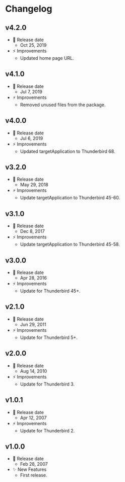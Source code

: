 # Changelog

## v4.2.0

-   📅 Release date
    -   Oct 25, 2019
-   ⚡️ Improvements
    -   Updated home page URL.

## v4.1.0

-   📅 Release date
    -   Jul 7, 2019
-   ⚡️ Improvements
    -   Removed unused files from the package.

## v4.0.0

-   📅 Release date
    -   Jul 6, 2019
-   ⚡️ Improvements
    -   Updated targetApplication to Thunderbird 68.

## v3.2.0

-   📅 Release date
    -   May 29, 2018
-   ⚡️ Improvements
    -   Update targetApplication to Thunderbird 45-60.

## v3.1.0

-   📅 Release date
    -   Dec 8, 2017
-   ⚡️ Improvements
    -   Update targetApplication to Thunderbird 45-58.

## v3.0.0

-   📅 Release date
    -   Apr 28, 2016
-   ⚡️ Improvements
    -   Update for Thunderbird 45+.

## v2.1.0

-   📅 Release date
    -   Jun 29, 2011
-   ⚡️ Improvements
    -   Update for Thunderbird 5+.

## v2.0.0

-   📅 Release date
    -   Aug 14, 2010
-   ⚡️ Improvements
    -   Update for Thunderbird 3.

## v1.0.1

-   📅 Release date
    -   Apr 12, 2007
-   ⚡️ Improvements
    -   Update for Thunderbird 2.

## v1.0.0

-   📅 Release date
    -   Feb 28, 2007
-   ✨ New Features
    -   First release.
